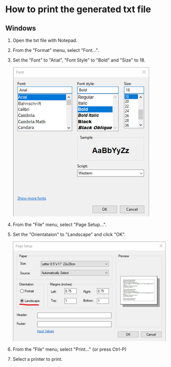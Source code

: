 # How to print the generated txt file

## Windows

1. Open the txt file with Notepad.

2. From the "Format" menu, select "Font...".

3. Set the "Font" to "Arial", "Font Style" to "Bold" and "Size" to 18.

    ![Font Window](../images/notepad_font.png "Font Settings")

4. From the "File" menu, select "Page Setup...".

5. Set the "Orientataion" to "Landscape" and click "OK".

    ![Page Setup window](../images/notepad_page_setup.png "Page Setup")

6. From the "File" menu, select "Print..." (or press Ctrl-P)

7. Select a printer to print.
